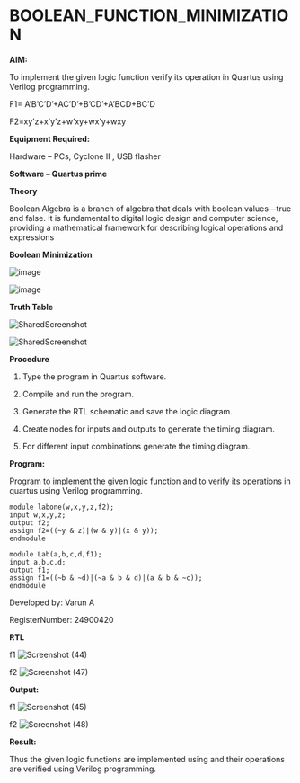 # BOOLEAN_FUNCTION_MINIMIZATION

**AIM:**

To implement the given logic function verify its operation in Quartus using Verilog programming.

F1= A’B’C’D’+AC’D’+B’CD’+A’BCD+BC’D 

F2=xy’z+x’y’z+w’xy+wx’y+wxy

**Equipment Required:**

Hardware – PCs, Cyclone II , USB flasher

**Software – Quartus prime**

**Theory**

Boolean Algebra is a branch of algebra that deals with boolean values—true and false. It is fundamental to digital logic design and computer science, providing a mathematical framework for describing logical operations and expressions

**Boolean Minimization**

![image](https://github.com/user-attachments/assets/7a8b698f-6d7b-442a-a56b-e87d20ed885f)

![image](https://github.com/user-attachments/assets/8b2c2668-6603-4e00-9105-4a34ce761d48)


**Truth Table**

![SharedScreenshot](https://github.com/user-attachments/assets/b41e2fdb-e65d-4b22-86be-4600386939bd)

![SharedScreenshot](https://github.com/user-attachments/assets/b3c020d3-69bd-488e-ba0a-59ebb5eaea5c)


**Procedure**

1.	Type the program in Quartus software.

2.	Compile and run the program.

3.	Generate the RTL schematic and save the logic diagram.

4.	Create nodes for inputs and outputs to generate the timing diagram.

5.	For different input combinations generate the timing diagram.


**Program:**

 Program to implement the given logic function and to verify its operations in quartus using Verilog programming. 

 ```
module labone(w,x,y,z,f2);
input w,x,y,z;
output f2;
assign f2=((~y & z)|(w & y)|(x & y));
endmodule
```

```
module Lab(a,b,c,d,f1);
input a,b,c,d;
output f1;
assign f1=((~b & ~d)|(~a & b & d)|(a & b & ~c));
endmodule
```

Developed by: Varun A 

RegisterNumber: 24900420



**RTL**

f1
![Screenshot (44)](https://github.com/user-attachments/assets/5ab5f0d9-7d45-405b-84f9-0865b749d359)

f2
![Screenshot (47)](https://github.com/user-attachments/assets/91535051-f28c-43e4-9c0c-f46b7b40332b)


**Output:**

f1
![Screenshot (45)](https://github.com/user-attachments/assets/e973a53d-3063-4c94-8a66-ca2a4a97befa)

f2
![Screenshot (48)](https://github.com/user-attachments/assets/677b14a7-821d-49ca-85c6-c8d5d76438de)



**Result:**

Thus the given logic functions are implemented using and their operations are verified using Verilog programming.

